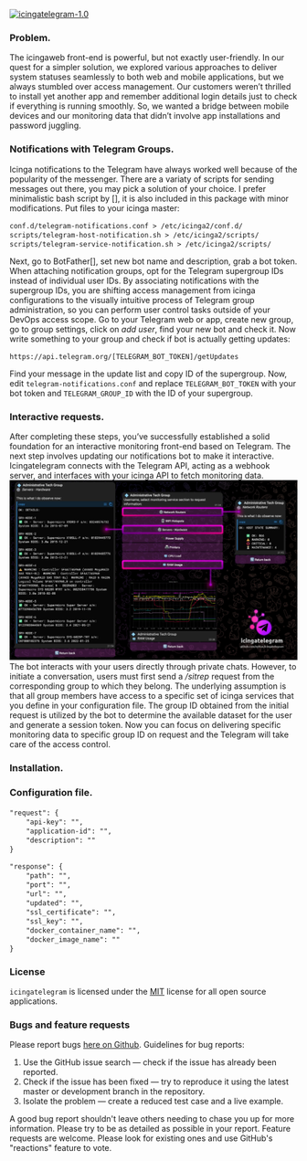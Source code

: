 

[![icingatelegram-1.0](https://img.shields.io/badge/dev-icingatelegram_1.0-7a00b9)](https://github.com/xyhtac/icingatelegram/releases/tag/v.1.0)

### Problem.
The icingaweb front-end is powerful, but not exactly user-friendly. In our quest for a simpler solution, we explored various approaches to deliver system statuses seamlessly to both web and mobile applications, but we always stumbled over access management. Our customers weren’t thrilled to install yet another app and remember additional login details just to check if everything is running smoothly. So, we wanted a bridge between mobile devices and our monitoring data that didn’t involve app installations and password juggling.


### Notifications with Telegram Groups.
Icinga notifications to the Telegram have always worked well because of the popularity of the messenger. There are a variaty of scripts for sending messages out there, you may pick a solution of your choice. I prefer minimalistic bash script by [], it is also included in this package with minor modifications. Put files to your icinga master:
```
conf.d/telegram-notifications.conf > /etc/icinga2/conf.d/
scripts/telegram-host-notification.sh > /etc/icinga2/scripts/
scripts/telegram-service-notification.sh > /etc/icinga2/scripts/
```
Next, go to BotFather[], set new bot name and description, grab a bot token. When attaching notification groups, opt for the Telegram supergroup IDs instead of individual user IDs. By associating notifications with the supergroup IDs, you are shifting access management from icinga configurations to the visually intuitive process of Telegram group administration, so you can perform user control tasks outside of your DevOps access scope. Go to your Telegram web or app, create new group, go to group settings, click on *add user*, find your new bot and check it. Now write something to your group and check if bot is actually getting updates:
```
https://api.telegram.org/[TELEGRAM_BOT_TOKEN]/getUpdates
```
Find your message in the update list and copy ID of the supergroup. Now, edit `telegram-notifications.conf` and replace `TELEGRAM_BOT_TOKEN` with your bot token and `TELEGRAM_GROUP_ID` with the ID of your supergroup.


### Interactive requests.
After completing these steps, you’ve successfully established a solid foundation for an interactive monitoring front-end based on Telegram. The next step involves updating our notifications bot to make it interactive. Icingatelegram connects with the Telegram API, acting as a webhook server, and interfaces with your icinga API to fetch monitoring data. 
![Interactive Telegram bot as Icinga monitoring frontend](/img/bot_interface.jpg?raw=true "icingatelegram - TG monitoring front-end")
The bot interacts with your users directly through private chats. However, to initiate a conversation, users must first send a */sitrep* request from the corresponding group to which they belong. The underlying assumption is that all group members have access to a specific set of icinga services that you define in your configuration file. The group ID obtained from the initial request is utilized by the bot to determine the available dataset for the user and generate a session token. Now you can focus on delivering specific monitoring data to specific group ID on request and the Telegram will take care of the access control.


### Installation.


### Configuration file.
```
"request": {
    "api-key": "",
    "application-id": "",
    "description": ""
}
```
```
"response": {
    "path": "",
    "port": "",
    "url": "",
    "updated": "",
    "ssl_certificate": "",
    "ssl_key": "",
    "docker_container_name": "",
    "docker_image_name": ""
}
```

### License
`icingatelegram` is licensed under the [MIT](https://www.mit-license.org/) license for all open source applications.

### Bugs and feature requests

Please report bugs [here on Github](https://github.com/xyhtac/icingatelegram/issues).
Guidelines for bug reports:
1. Use the GitHub issue search — check if the issue has already been reported.
2. Check if the issue has been fixed — try to reproduce it using the latest master or development branch in the repository.
3. Isolate the problem — create a reduced test case and a live example. 

A good bug report shouldn't leave others needing to chase you up for more information.
Please try to be as detailed as possible in your report.
Feature requests are welcome. Please look for existing ones and use GitHub's "reactions" feature to vote.
